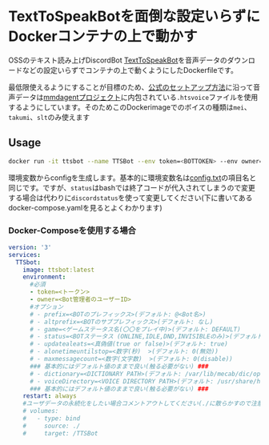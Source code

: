 # TextToSpeakBotを面倒な設定いらずにDockerコンテナの上で動かす
OSSのテキスト読み上げDiscordBot [TextToSpeakBot](https://github.com/Cosgy-Dev/TextToSpeakBot)を音声データのダウンロードなどの設定いらずでコンテナの上で動くようにしたDockerfileです。

最低限使えるようにすることが目標のため、[公式のセットアップ方法](https://www.cosgy.dev/2021/09/09/post-476/)に沿って音声データは[mmdagentプロジェクト](https://sourceforge.net/projects/mmdagent/)に内包されている`.htsvoice`ファイルを使用するようにしています。そのためこのDockerimageでのボイスの種類は`mei`、`takumi`、`slt`のみ使えます

## Usage
```bash
docker run -it ttsbot --name TTSBot --env token=<BOTTOKEN> --env owner=<USERID> --env prefix=<BOTCOMMANDPREFIX>
```
環境変数からconfigを生成します。基本的に環境変数名は[config.txt](https://github.com/Cosgy-Dev/TextToSpeakBot/releases/download/0.2.0-Beta.2/config.txt)の項目名と同じです。ですが、`status`はbashでは終了コードが代入されてしまうので変更する場合は代わりに`discordstatus`を使って変更してください(下に書いてあるdocker-compose.yamlを見るとよくわかります)

### Docker-Composeを使用する場合
```yaml
version: '3'
services:
  TTSbot:
    image: ttsbot:latest
    environment:
      #必須
      - token=<トークン>
      - owner=<Bot管理者のユーザーID>
      #オプション
      # - prefix=<BOTのプレフィックス>(デフォルト: @<Bot名>)
      # - altprefix=<BOTのサブプレフィックス>(デフォルト: なし)
      # - game=<ゲームステータス名(〇〇をプレイ中)>(デフォルト: DEFAULT)
      # - status=<BOTステータス (ONLINE,IDLE,DND,INVISIBLEのみ)>(デフォルト: ONLINE)
      # - updatealeats=<真偽値(true or false)>(デフォルト: true)
      # - alonetimeuntilstop=<数字(秒)  >(デフォルト: 0(無効))
      # - maxmessagecount=<数字(文字数)  >(デフォルト: 0(disable))
      ### 基本的にはデフォルト値のままで良い(触る必要がない) ###
      # - dictionary=<DICTIONARY PATH>(デフォルト: /var/lib/mecab/dic/open-jtalk/naist-jdic)
      # - voiceDirectory=<VOICE DIRECTORY PATH>(デフォルト: /usr/share/hts-voice)
      ### 基本的にはデフォルト値のままで良い(触る必要がない) ###
    restart: always
    #ユーザデータの永続化をしたい場合コメントアウトしてください(./に散らかすので注意！)
    # volumes:
    #   - type: bind
    #     source: ./
    #     target: /TTSBot
```